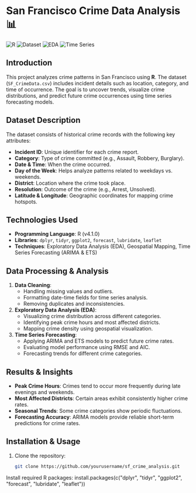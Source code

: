 # San Francisco Crime Data Analysis 📊

![R](https://img.shields.io/badge/R-4.1.0-blue)
![Dataset](https://img.shields.io/badge/Data-SF_CrimeData.csv-green)
![EDA](https://img.shields.io/badge/Analysis-Exploratory%20Data-orange)
![Time Series](https://img.shields.io/badge/Forecasting-ARIMA%20&%20ETS-purple)

## Introduction
This project analyzes crime patterns in San Francisco using **R**. The dataset (`SF_CrimeData.csv`) includes incident details such as location, category, and time of occurrence. The goal is to uncover trends, visualize crime distributions, and predict future crime occurrences using time series forecasting models.

## Dataset Description
The dataset consists of historical crime records with the following key attributes:
- **Incident ID**: Unique identifier for each crime report.
- **Category**: Type of crime committed (e.g., Assault, Robbery, Burglary).
- **Date & Time**: When the crime occurred.
- **Day of the Week**: Helps analyze patterns related to weekdays vs. weekends.
- **District**: Location where the crime took place.
- **Resolution**: Outcome of the crime (e.g., Arrest, Unsolved).
- **Latitude & Longitude**: Geographic coordinates for mapping crime hotspots.

## Technologies Used
- **Programming Language**: R (v4.1.0)
- **Libraries**: `dplyr`, `tidyr`, `ggplot2`, `forecast`, `lubridate`, `leaflet`
- **Techniques**: Exploratory Data Analysis (EDA), Geospatial Mapping, Time Series Forecasting (ARIMA & ETS)

## Data Processing & Analysis
1. **Data Cleaning**:
   - Handling missing values and outliers.
   - Formatting date-time fields for time series analysis.
   - Removing duplicates and inconsistencies.
2. **Exploratory Data Analysis (EDA)**:
   - Visualizing crime distribution across different categories.
   - Identifying peak crime hours and most affected districts.
   - Mapping crime density using geospatial visualization.
3. **Time Series Forecasting**:
   - Applying ARIMA and ETS models to predict future crime rates.
   - Evaluating model performance using RMSE and AIC.
   - Forecasting trends for different crime categories.

## Results & Insights
- **Peak Crime Hours**: Crimes tend to occur more frequently during late evenings and weekends.
- **Most Affected Districts**: Certain areas exhibit consistently higher crime rates.
- **Seasonal Trends**: Some crime categories show periodic fluctuations.
- **Forecasting Accuracy**: ARIMA models provide reliable short-term predictions for crime rates.

## Installation & Usage
1. Clone the repository:
   ```bash
   git clone https://github.com/yourusername/sf_crime_analysis.git
Install required R packages:
install.packages(c("dplyr", "tidyr", "ggplot2", "forecast", "lubridate", "leaflet"))
